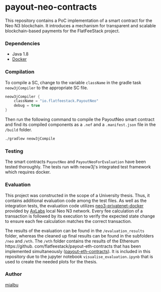 # payout-neo-contracts

This repository contains a PoC implementation of a smart contract for the Neo N3 blockchain. It introduces a mechanism
for transparent and scalable blockchain-based payments for the FlatFeeStack project.

### Dependencies

- Java 1.8
- [Docker](https://docs.docker.com/get-docker/)

### Compilation

To compile a SC, change to the variable `className` in the gradle task `neow3jCompiler` to the appropriate SC file. 

```gradle
neow3jCompiler {
    className = "io.flatfeestack.PayoutNeo"
    debug = true
}
```

Then run the following command to compile the PayoutNeo smart contract and find its compiled components as a `.nef` and
a `.manifest.json` file in the `/build` folder.

```bash
./gradlew neow3jCompile
```

### Testing

The smart contracts `PayoutNeo` and `PayoutNeoForEvaluation` have been tested thoroughly. The tests run with neow3j's
integrated test framework which requires docker.

### Evaluation

This project was constructed in the scope of a University thesis. Thus, it contains additional evaluation code among the test files. As 
well as the integration tests, the evaluation code utilizes [neo3-privatenet-docker](https://github.com/AxLabs/neo3-privatenet-docker) 
provided by [AxLabs](https://axlabs.com/) local Neo N3 network. Every fee calculation of a transaction is followed by
its execution to verify the expected state change to ensure each fee calculation matches the correct transaction.

The results of the evaluation can be found in the `/evaluation_results` folder, whereas the cleaned up final results can be found in the 
subfolders `/neo` and `/eth`. The `/eth` folder contains the results of the Ethereum https://github.
com/flatfeestack/payout-eth-contracts that has been implemented 
simultaneously ([payout-eth-contracts](https://github.com/flatfeestack/payout-eth-contracts)). It is included in this repository due to the 
jupyter notebook `visualise_evaluation.ipynb` that is used to create the 
needed plots for the thesis.

### Author
[mialbu](https://github.com/mialbu)
